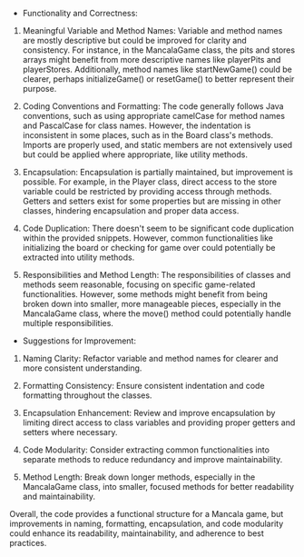 * Functionality and Correctness:

1. Meaningful Variable and Method Names:
Variable and method names are mostly descriptive but could be improved for clarity and consistency. For instance, in the MancalaGame class, the pits and stores arrays might benefit from more descriptive names like playerPits and playerStores.
Additionally, method names like startNewGame() could be clearer, perhaps initializeGame() or resetGame() to better represent their purpose.

2. Coding Conventions and Formatting:
The code generally follows Java conventions, such as using appropriate camelCase for method names and PascalCase for class names.
However, the indentation is inconsistent in some places, such as in the Board class's methods.
Imports are properly used, and static members are not extensively used but could be applied where appropriate, like utility methods.

3. Encapsulation:
Encapsulation is partially maintained, but improvement is possible. For example, in the Player class, direct access to the store variable could be restricted by providing access through methods.
Getters and setters exist for some properties but are missing in other classes, hindering encapsulation and proper data access.

4. Code Duplication:
There doesn't seem to be significant code duplication within the provided snippets. However, common functionalities like initializing the board or checking for game over could potentially be extracted into utility methods.

5. Responsibilities and Method Length:
The responsibilities of classes and methods seem reasonable, focusing on specific game-related functionalities.
However, some methods might benefit from being broken down into smaller, more manageable pieces, especially in the MancalaGame class, where the move() method could potentially handle multiple responsibilities.


* Suggestions for Improvement:

1. Naming Clarity: Refactor variable and method names for clearer and more consistent understanding.

2. Formatting Consistency: Ensure consistent indentation and code formatting throughout the classes.

3. Encapsulation Enhancement: Review and improve encapsulation by limiting direct access to class variables and providing proper getters and setters where necessary.

4. Code Modularity: Consider extracting common functionalities into separate methods to reduce redundancy and improve maintainability.

5. Method Length: Break down longer methods, especially in the MancalaGame class, into smaller, focused methods for better readability and maintainability.

Overall, the code provides a functional structure for a Mancala game, but improvements in naming, formatting, encapsulation, and code modularity could enhance its readability, maintainability, and adherence to best practices.
